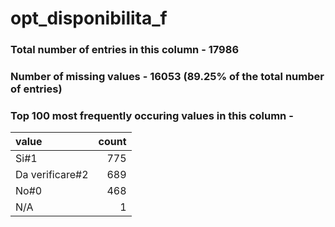 
# opt_disponibilita_f

### Total number of entries in this column - 17986

### Number of missing values - 16053 (89.25% of the total number of entries)

### Top 100 most frequently occuring values in this column -

| value           |   count |
|:----------------|--------:|
| Si#1            |     775 |
| Da verificare#2 |     689 |
| No#0            |     468 |
| N/A             |       1 |
